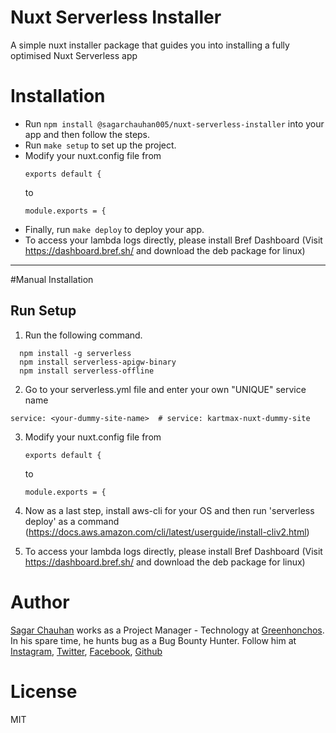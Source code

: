 # Nuxt Serverless Installer

A simple nuxt installer package that guides you into installing a fully optimised Nuxt Serverless app

# Installation

- Run `npm install @sagarchauhan005/nuxt-serverless-installer` into your app and then follow the steps.
- Run `make setup` to set up the project.
- Modify your nuxt.config file from
   ````
   exports default {
   ````
  to
   ````
   module.exports = {
   ````
- Finally, run `make deploy` to deploy your app.
- To access your lambda logs directly, please install Bref Dashboard (Visit https://dashboard.bref.sh/ and download the deb package for linux)
<hr>

#Manual Installation

## Run Setup

1. Run the following command.
  ```
    npm install -g serverless
    npm install serverless-apigw-binary
    npm install serverless-offline
  ```

2. Go to your serverless.yml file and enter your own "UNIQUE" service name

```
service: <your-dummy-site-name>  # service: kartmax-nuxt-dummy-site
```

3. Modify your nuxt.config file from 
   ````
   exports default {
   ````
   to
   ````
   module.exports = {
   ````
   
4. Now as a last step, install aws-cli for your OS and then run 'serverless deploy' as a command (https://docs.aws.amazon.com/cli/latest/userguide/install-cliv2.html)
5. To access your lambda logs directly, please install Bref Dashboard (Visit https://dashboard.bref.sh/ and download the deb package for linux)

# Author

[Sagar Chauhan](https://twitter.com/sagarchauhan005) works as a Project Manager - Technology at [Greenhonchos](https://www.greenhonchos.com).
In his spare time, he hunts bug as a Bug Bounty Hunter.
Follow him at [Instagram](https://www.instagram.com/chauhansahab005/), [Twitter](https://twitter.com/chauhansahab005),  [Facebook](https://facebook.com/sagar.chauhan3),
[Github](https://github.com/sagarchauhan005)

# License
MIT
